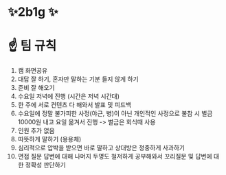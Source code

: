 # ✨2b1g ✨
# ☝ 팀 규칙
1. 캠 화면공유
2. 대답 잘 하기, 혼자만 말하는 기분 들지 않게 하기
3. 준비 잘 해오기
4. 수요일 저녁에 진행 (시간은 저녁 시간대)
5. 한 주에 서로 컨텐츠 다 해와서 발표 및 피드백
6. 수요일에 정말 불가피한 사정(야근, 병)이 아닌 개인적인 사정으로 불참 시 벌금 10000원 내고 요일 옮겨서 진행
-> 벌금은 회식때 사용 
7. 인원 추가 없음
8. 따뜻하게 말하기 (용용체)
9. 심리적으로 압박을 받으면 바로 말하고 상대방은 정중하게 사과하기
10. 면접 질문 답변에 대해 나머지 두명도 철저하게 공부해와서 꼬리질문 및 답변에 대한 정확성 판단하기
